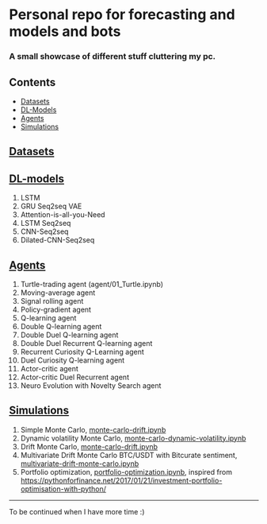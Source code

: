 # Personal repo for forecasting and models and bots
### A small showcase of different stuff cluttering my pc.


## Contents
  * [Datasets](#datasets)
  * [DL-Models](#deep-learning)
  * [Agents](#agents)
  * [Simulations](#simulations)

## [Datasets](datasets)

## [DL-models](deep-learning)
 1. LSTM
 2. GRU Seq2seq VAE
 3. Attention-is-all-you-Need
 4. LSTM Seq2seq
 5. CNN-Seq2seq
 6. Dilated-CNN-Seq2seq


## [Agents](agent)
 1. Turtle-trading agent (agent/01_Turtle.ipynb)
 2. Moving-average agent
 3. Signal rolling agent
 4. Policy-gradient agent
 5. Q-learning agent
 6. Double Q-learning agent
 7. Double Duel Q-learning agent
 8. Double Duel Recurrent Q-learning agent
 9. Recurrent Curiosity Q-Learning agent
 10. Duel Curiosity Q-learning agent
 11. Actor-critic agent
 12. Actor-critic Duel Recurrent agent
 13. Neuro Evolution with Novelty Search agent


## [Simulations](simulation)

1. Simple Monte Carlo, [monte-carlo-drift.ipynb](simulation/monte-carlo-drift.ipynb)
2. Dynamic volatility Monte Carlo, [monte-carlo-dynamic-volatility.ipynb](simulation/monte-carlo-dynamic-volatility.ipynb)
3. Drift Monte Carlo, [monte-carlo-drift.ipynb](simulation/monte-carlo-drift.ipynb)
4. Multivariate Drift Monte Carlo BTC/USDT with Bitcurate sentiment, [multivariate-drift-monte-carlo.ipynb](simulation/multivariate-drift-monte-carlo.ipynb)
5. Portfolio optimization, [portfolio-optimization.ipynb](simulation/portfolio-optimization.ipynb), inspired from https://pythonforfinance.net/2017/01/21/investment-portfolio-optimisation-with-python/


---

To be continued when I have more time :)
